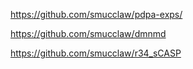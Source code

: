 https://github.com/smucclaw/pdpa-exps/

https://github.com/smucclaw/dmnmd

https://github.com/smucclaw/r34_sCASP